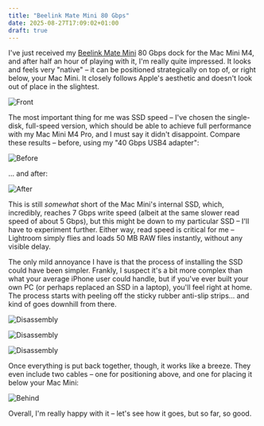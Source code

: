 ```yaml
---
title: "Beelink Mate Mini 80 Gbps"
date: 2025-08-27T17:09:02+01:00
draft: true
---
```


I've just received my [Beelink Mate Mini](https://www.bee-link.com/products/beelink-mate-mini-dock) 80 Gbps dock for the Mac Mini M4, and after half an hour of playing with it, I'm really quite impressed. It looks and feels very "native" – it can be positioned  strategically on top of, or right below, your Mac Mini. It closely follows Apple's aesthetic and doesn't look out of place in the slightest.

![Front](/static/beelink/front.jpg)

The most important thing for me was SSD speed – I've chosen the single-disk, full-speed version, which should be able to achieve full performance with my Mac Mini M4 Pro, and I must say it didn't disappoint. Compare these results – before, using my "40 Gbps USB4 adapter":

![Before](/static/beelink/before.png)

... and after:

![After](/static/beelink/after.png)

This is still _somewhat_ short of the Mac Mini's internal SSD, which, incredibly, reaches 7 Gbps write speed  (albeit at the same slower read speed of about 5 Gbps), but this might be down to my particular SSD – I'll have to experiment further. Either way, read speed is critical for me – Lightroom simply flies and loads 50 MB RAW files instantly, without any visible delay.

The only mild annoyance I have is that the process of installing the SSD could have been simpler. Frankly, I suspect it's a bit more complex than what your average iPhone user could handle, but if you've ever built your own PC (or perhaps replaced an SSD in a laptop), you'll feel right at home. The process starts with peeling off the sticky rubber anti-slip strips... and kind of goes downhill from there.  

![Disassembly](/static/beelink/disassembly1.jpg)  

![Disassembly](/static/beelink/disassembly2.jpg)  

![Disassembly](/static/beelink/disassembly3.jpg)  

Once everything is put back together, though, it works like a breeze. They even include two cables – one for positioning above, and one for placing it below your Mac Mini:  

![Behind](/static/beelink/behind.jpg)  

Overall, I'm really happy with it – let's see how it goes, but so far, so good.